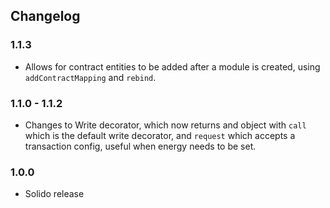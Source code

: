 ## Changelog


### 1.1.3

* Allows for contract entities to be added after a module is created, using `addContractMapping` and `rebind`.

### 1.1.0 - 1.1.2

* Changes to Write decorator, which now returns and object with `call` which is the default write decorator, and `request` which accepts a transaction config, useful when energy needs to be set.

### 1.0.0

* Solido release